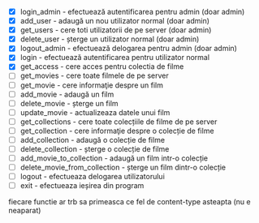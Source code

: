 - [x] login_admin - efectuează autentificarea pentru admin (doar admin)
- [x] add_user - adaugă un nou utilizator normal (doar admin)
- [x] get_users - cere toti utilizatorii de pe server (doar admin)
- [x] delete_user - șterge un utilizator normal (doar admin)
- [x] logout_admin - efectuează delogarea pentru admin (doar admin)
- [x] login - efectuează autentificarea pentru utilizator normal
- [x] get_access - cere acces pentru colectia de filme
- [ ] get_movies - cere toate filmele de pe server
- [ ] get_movie - cere informaţie despre un film
- [ ] add_movie - adaugă un film
- [ ] delete_movie - șterge un film
- [ ] update_movie - actualizeaza datele unui film
- [ ] get_collections - cere toate colecțiile de filme de pe server
- [ ] get_collection - cere informaţie despre o colecție de filme
- [ ] add_collection - adaugă o colecție de filme
- [ ] delete_collection - șterge o colecție de filme
- [ ] add_movie_to_collection - adaugă un film intr-o colecție
- [ ] delete_movie_from_collection - șterge un film dintr-o colecție
- [ ] logout - efectueaza delogarea utilizatorului
- [ ] exit - efectueaza ieșirea din program

fiecare functie ar trb sa primeasca ce fel de content-type asteapta (nu e neaparat)